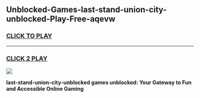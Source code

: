 
## Unblocked-Games-last-stand-union-city-unblocked-Play-Free-aqevw
<h3>
<a href="https://premium76.site?title=last-stand-union-city-unblocked&ref=18A1">CLICK TO PLAY</a></h3>
<hr>

<h3>
<a href="https://premium76.site?title=last-stand-union-city-unblocked&ref=18A1">CLICK 2 PLAY</a>
  
</h3>

<a href="https://premium76.site?title=last-stand-union-city-unblocked&ref=18A1"><img src="https://clearcache.store/games.png"></a>


**last-stand-union-city-unblocked games unblocked: Your Gateway to Fun and Accessible Online Gaming**
